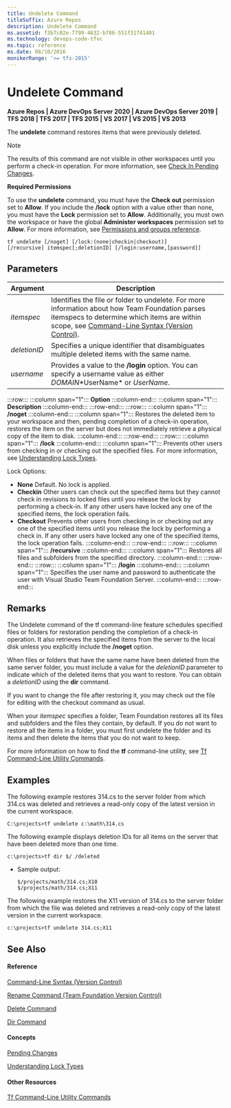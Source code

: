```yaml
---
title: Undelete Command
titleSuffix: Azure Repos
description: Undelete Command
ms.assetid: f3b7c02e-7799-4632-b786-551f31741401
ms.technology: devops-code-tfvc
ms.topic: reference
ms.date: 08/10/2016
monikerRange: '>= tfs-2015'
---
```



# Undelete Command

**Azure Repos | Azure DevOps Server 2020 | Azure DevOps Server 2019 | TFS 2018 | TFS 2017 | TFS 2015 | VS 2017 | VS 2015 | VS 2013**

The **undelete** command restores items that were previously deleted.

> [!NOTE]
> The results of this command are not visible in other workspaces until you perform a check-in operation. For more information, see [Check In Pending Changes](/previous-versions/visualstudio/visual-studio-2010/ms181411(v=vs.100)).

**Required Permissions**

To use the **undelete** command, you must have the **Check out** permission set to **Allow**. If you include the **/lock** option with a value other than none, you must have the **Lock** permission set to **Allow**. Additionally, you must own the workspace or have the global **Administer workspaces** permission set to **Allow**. For more information, see [Permissions and groups reference](../../organizations/security/permissions.md).

```
tf undelete [/noget] [/lock:(none|checkin|checkout)] 
[/recursive] itemspec[;deletionID] [/login:username,[password]]
```

## Parameters

| **Argument** |                                                                                                                 **Description**                                                                                                                 |
|--------------|-------------------------------------------------------------------------------------------------------------------------------------------------------------------------------------------------------------------------------------------------|
|  *itemspec*  | Identifies the file or folder to undelete. For more information about how Team Foundation parses itemspecs to determine which items are within scope, see [Command-Line Syntax (Version Control)](/previous-versions/visualstudio/visual-studio-2010/56f7w6be(v=vs.100)). |
| *deletionID* |                                                                           Specifies a unique identifier that disambiguates multiple deleted items with the same name.                                                                           |
|  *username*  |                                                            Provides a value to the **/login** option. You can specify a username value as either *DOMAIN*\*UserName\* or *UserName*.                                                            |

:::row:::
   :::column span="1":::
   **Option**
   :::column-end:::
   :::column span="1":::
   **Description**
   :::column-end:::
:::row-end:::
:::row:::
   :::column span="1":::
   **/noget**
   :::column-end:::
   :::column span="1":::
   Restores the deleted item to your workspace and then, pending completion of a check-in operation, restores the item on the server but does not immediately retrieve a physical copy of the item to disk.
   :::column-end:::
:::row-end:::
:::row:::
   :::column span="1":::
   **/lock**
   :::column-end:::
   :::column span="1":::
   Prevents other users from checking in or checking out the specified files. For more information, see [Understanding Lock Types](understand-lock-types.md).

   Lock Options:
   - **None**
   Default. No lock is applied.
   - **Checkin**
   Other users can check out the specified items but they cannot check in revisions to locked files until you release the lock by performing a check-in. If any other users have locked any one of the specified items, the lock operation fails.
   - **Checkout**
   Prevents other users from checking in or checking out any one of the specified items until you release the lock by performing a check in. If any other users have locked any one of the specified items, the lock operation fails.
   :::column-end:::
:::row-end:::
:::row:::
   :::column span="1":::
   **/recursive**
   :::column-end:::
   :::column span="1":::
   Restores all files and subfolders from the specified directory.
   :::column-end:::
:::row-end:::
:::row:::
   :::column span="1":::
   **/login**
   :::column-end:::
   :::column span="1":::
   Specifies the user name and password to authenticate the user with Visual Studio Team Foundation Server.
   :::column-end:::
:::row-end:::

## Remarks
The Undelete command of the tf command-line feature schedules specified files or folders for restoration pending the completion of a check-in operation. It also retrieves the specified items from the server to the local disk unless you explicitly include the **/noget** option.

When files or folders that have the same name have been deleted from the same server folder, you must include a value for the *deletionID* parameter to indicate which of the deleted items that you want to restore. You can obtain a *deletionID* using the **dir** command.

If you want to change the file after restoring it, you may check out the file for editing with the checkout command as usual.

When your *itemspec* specifies a folder, Team Foundation restores all its files and subfolders and the files they contain, by default. If you do not want to restore all the items in a folder, you must first undelete the folder and its items and then delete the items that you do not want to keep.

For more information on how to find the **tf** command-line utility, see [Tf Command-Line Utility Commands](/previous-versions/visualstudio/visual-studio-2010/z51z7zy0(v=vs.100)).
## Examples
The following example restores 314.cs to the server folder from which 314.cs was deleted and retrieves a read-only copy of the latest version in the current workspace.

```
C:\projects>tf undelete c:\math\314.cs
```

The following example displays deletion IDs for all items on the server that have been deleted more than one time.

```
c:\projects>tf dir $/ /deleted
```

-   Sample output:

    ```
	$/projects/math/314.cs;X10
	$/projects/math/314.cs;X11
    ```

The following example restores the X11 version of 314.cs to the server folder from which the file was deleted and retrieves a read-only copy of the latest version in the current workspace.

```
c:\projects>tf undelete 314.cs;X11
```

## See Also

#### Reference

[Command-Line Syntax (Version Control)](/previous-versions/visualstudio/visual-studio-2010/56f7w6be(v=vs.100))

[Rename Command (Team Foundation Version Control)](rename-command-team-foundation-version-control.md)

[Delete Command](delete-command-team-foundation-version-control.md)

[Dir Command](dir-command.md)

#### Concepts

[Pending Changes](/previous-versions/visualstudio/visual-studio-2010/ms181409(v=vs.100))

[Understanding Lock Types](understand-lock-types.md)

#### Other Resources

[Tf Command-Line Utility Commands](/previous-versions/visualstudio/visual-studio-2010/z51z7zy0(v=vs.100))